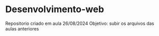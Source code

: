 # Desenvolvimento-web
Repositorio criado em aula 26/08/2024
Objetivo: subir os arquivos das aulas anteriores
